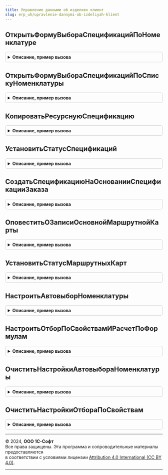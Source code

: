 ```yaml
---
title: Управление данными об изделиях клиент
slug: erp_uh/upravlenie-dannymi-ob-izdeliyah-klient
---
```



## ОткрытьФормуВыбораСпецификацийПоНоменклатуре
<details style="margin: 1em 0; padding: 0.5em; border: 1px solid #ccc; border-radius: 6px;">

<summary style="font-weight: bold; cursor: pointer;">Описание, пример вызова</summary>

```bsl

// Открывает форму выбора спецификаций по номенклатуре
//
// Параметры:
//  ДанныеОбИзделии				 - см. УправлениеДаннымиОбИзделияхКлиентСервер.СтруктураДанныхОбИзделииДляВыбораСпецификации
//  ПараметрыВыбораСпецификаций	 - см. УправлениеДаннымиОбИзделияхКлиентСервер.ПараметрыВыбораСпецификаций
//  Владелец					 - ФормаКлиентскогоПриложения		- владелец формы.
//
Процедура ОткрытьФормуВыбораСпецификацийПоНоменклатуре(ДанныеОбИзделии, ПараметрыВыбораСпецификаций = Неопределено, Владелец = Неопределено) Экспорт
```

Пример вызова
```bsl
УправлениеДаннымиОбИзделияхКлиент.ОткрытьФормуВыбораСпецификацийПоНоменклатуре(ДанныеОбИзделии, ПараметрыВыбораСпецификаций, Владелец);
```
</details>

## ОткрытьФормуВыбораСпецификацийПоСпискуНоменклатуры
<details style="margin: 1em 0; padding: 0.5em; border: 1px solid #ccc; border-radius: 6px;">

<summary style="font-weight: bold; cursor: pointer;">Описание, пример вызова</summary>

```bsl

// Открывает форму выбора спецификаций по списку номенклатуры
//
// Параметры:
//  ДанныеОбИзделиях			 - см. УправлениеДаннымиОбИзделияхКлиентСервер.СтруктураДанныхОбИзделииДляВыбораСпецификации
//  ПараметрыВыбораСпецификаций	 - см. УправлениеДаннымиОбИзделияхКлиентСервер.ПараметрыВыбораСпецификаций
//  Владелец					 - ФормаКлиентскогоПриложения	 - владелец формы.
//  ОписаниеОповещения			 - ОписаниеОповещения - описание оповещения.
//
Процедура ОткрытьФормуВыбораСпецификацийПоСпискуНоменклатуры(ДанныеОбИзделиях, ПараметрыВыбораСпецификаций = Неопределено, Владелец = Неопределено, ОписаниеОповещения = Неопределено) Экспорт
```

Пример вызова
```bsl
УправлениеДаннымиОбИзделияхКлиент.ОткрытьФормуВыбораСпецификацийПоСпискуНоменклатуры(ДанныеОбИзделиях, ПараметрыВыбораСпецификаций, Владелец, ОписаниеОповещения);
```
</details>

## КопироватьРесурснуюСпецификацию
<details style="margin: 1em 0; padding: 0.5em; border: 1px solid #ccc; border-radius: 6px;">

<summary style="font-weight: bold; cursor: pointer;">Описание, пример вызова</summary>

```bsl

// Копирует спецификацию и производственный процесс
//
// Параметры:
//  Источник							- СправочникСсылка.РесурсныеСпецификации - спецификация, которую нужно скопировать
//  ОписаниеОбработкиПослеКопирования	- ОписаниеОповещения - содержит описание процедуры, которую нужно вызвать после копирования.
//
Процедура КопироватьРесурснуюСпецификацию(Источник, ОписаниеОбработкиПослеКопирования = Неопределено) Экспорт
```

Пример вызова
```bsl
УправлениеДаннымиОбИзделияхКлиент.КопироватьРесурснуюСпецификацию(Источник, ОписаниеОбработкиПослеКопирования);
```
</details>

## УстановитьСтатусСпецификаций
<details style="margin: 1em 0; padding: 0.5em; border: 1px solid #ccc; border-radius: 6px;">

<summary style="font-weight: bold; cursor: pointer;">Описание, пример вызова</summary>

```bsl

// Устанавливает новый статус для спецификаций
//
// Параметры:
//	НовыйСтатус				- ПеречислениеСсылка.СтатусыСпецификаций - новый статус
//	ПредставлениеСтатуса	- Строка - представление нового статуса
//  МассивСпецификаций		- Массив - список спецификаций.
//
Процедура УстановитьСтатусСпецификаций(НовыйСтатус, ПредставлениеСтатуса, МассивСпецификаций) Экспорт
```

Пример вызова
```bsl
УправлениеДаннымиОбИзделияхКлиент.УстановитьСтатусСпецификаций(НовыйСтатус, ПредставлениеСтатуса, МассивСпецификаций) 
```
</details>

## СоздатьСпецификациюНаОснованииСпецификацииЗаказа
<details style="margin: 1em 0; padding: 0.5em; border: 1px solid #ccc; border-radius: 6px;">

<summary style="font-weight: bold; cursor: pointer;">Описание, пример вызова</summary>

```bsl

//++ Устарело_Производство21

//++ НЕ УТКА

// Открывает форму для ввода параметров новой спецификации
//
// Параметры:
//	ТекущиеДанные		- ДанныеФормыСтруктура - содержит данные о продукции:
//  						* Номенклатура		- СправочникСсылка.Номенклатура - производимое изделие
//  						* Характеристика	- СправочникСсылка.ХарактеристикиНоменклатуры - характеристика производимого изделия
//  						* Спецификация		- СправочникСсылка.РесурсныеСпецификации - основная спецификация
//  ОписаниеОповещения	- ОписаниеОповещения - обработчик завершения ввода параметров, расположенный в контексте данных спецификации заказа.
//
Процедура СоздатьСпецификациюНаОснованииСпецификацииЗаказа(ТекущиеДанные, ОписаниеОповещения) Экспорт
```

Пример вызова
```bsl
УправлениеДаннымиОбИзделияхКлиент.СоздатьСпецификациюНаОснованииСпецификацииЗаказа(ТекущиеДанные, ОписаниеОповещения) 
```
</details>

## ОповеститьОЗаписиОсновнойМаршрутнойКарты
<details style="margin: 1em 0; padding: 0.5em; border: 1px solid #ccc; border-radius: 6px;">

<summary style="font-weight: bold; cursor: pointer;">Описание, пример вызова</summary>

```bsl

// Формирует оповещение о записи основной маршрутной карты.
// Используется для обновления данных в формах и для информирования пользователя о завершенной операции.
//
// Параметры:
//  СвойстваЗаписи - Структура, РегистрСведенийЗапись.ОсновныеМаршрутныеКарты - содержит значения свойств записи.
//  НавигационнаяСсылка - Строка - навигационная ссылка на измененную запись.
//
Процедура ОповеститьОЗаписиОсновнойМаршрутнойКарты(СвойстваЗаписи = Неопределено, НавигационнаяСсылка = Неопределено) Экспорт
```

Пример вызова
```bsl
УправлениеДаннымиОбИзделияхКлиент.ОповеститьОЗаписиОсновнойМаршрутнойКарты(СвойстваЗаписи, НавигационнаяСсылка);
```
</details>

## УстановитьСтатусМаршрутныхКарт
<details style="margin: 1em 0; padding: 0.5em; border: 1px solid #ccc; border-radius: 6px;">

<summary style="font-weight: bold; cursor: pointer;">Описание, пример вызова</summary>

```bsl

// Устанавливает новый статус для спецификаций
//
// Параметры:
//	НовыйСтатус				- ПеречислениеСсылка.СтатусыСпецификаций - новый статус
//	ПредставлениеСтатуса	- Строка - представление нового статуса
//  МассивОбъектов			- Массив - список маршрутных карт.
//
Процедура УстановитьСтатусМаршрутныхКарт(НовыйСтатус, ПредставлениеСтатуса, МассивОбъектов) Экспорт
```

Пример вызова
```bsl
УправлениеДаннымиОбИзделияхКлиент.УстановитьСтатусМаршрутныхКарт(НовыйСтатус, ПредставлениеСтатуса, МассивОбъектов) 
```
</details>

## НастроитьАвтовыборНоменклатуры
<details style="margin: 1em 0; padding: 0.5em; border: 1px solid #ccc; border-radius: 6px;">

<summary style="font-weight: bold; cursor: pointer;">Описание, пример вызова</summary>

```bsl

// Открывает форму настройки автовыбора номенклатуры
//
// Параметры:
//  ФормаВладелец - ФормаКлиентскогоПриложения - форма из которой вызывается настройка автовыбора
//  ИмяТЧ - Строка - имя табличной части
//  СоответствиеСвойств	- ТабличнаяЧасть - содержит свойства по которым выполняется автовыбор характеристики
//  ВидИзделийИлиНоменклатура - СправочникСсылка.ВидыНоменклатуры - определяет список доступных свойств для выбора
//  НазваниеСвойстваУказываетсяВНСИ - Строка - заголовок значения перечисления УказываетсяВНСИ
//  ТолькоПросмотр - Булево - открыть форму только для просмотра.
//
Процедура НастроитьАвтовыборНоменклатуры( Экспорт
```

Пример вызова
```bsl
УправлениеДаннымиОбИзделияхКлиент.НастроитьАвтовыборНоменклатуры();
```
</details>

## НастроитьОтборПоСвойствамИРасчетПоФормулам
<details style="margin: 1em 0; padding: 0.5em; border: 1px solid #ccc; border-radius: 6px;">

<summary style="font-weight: bold; cursor: pointer;">Описание, пример вызова</summary>

```bsl

// Открывает форму настройки отбора по свойствам и алгоритма расчета количества
//
// Параметры:
//  ФормаВладелец - ФормаКлиентскогоПриложения - форма из которой вызывается настройка
//  ИмяТЧ - Строка - имя таблицы (МатериалыИУслуги, Трудозатраты, ВидыРабочихЦентров)
//  ОтборПоСвойствам - ТабличнаяЧасть - табличная часть с отборами по свойствам
//  ВидИзделийИлиНоменклатура  - СправочникСсылка.ВидыНоменклатуры - определяет список доступных свойств для выбора
//  ТолькоПросмотр - Булево - открыть форму только для просмотра
//  СоставНастроек  - Структура  - настройки открытия формы
//  АдресДополнительныхДанных  - Строка  -
//
Процедура НастроитьОтборПоСвойствамИРасчетПоФормулам( Экспорт
```

Пример вызова
```bsl
УправлениеДаннымиОбИзделияхКлиент.НастроитьОтборПоСвойствамИРасчетПоФормулам();
```
</details>

## ОчиститьНастройкиАвтовыбораНоменклатуры
<details style="margin: 1em 0; padding: 0.5em; border: 1px solid #ccc; border-radius: 6px;">

<summary style="font-weight: bold; cursor: pointer;">Описание, пример вызова</summary>

```bsl

// Выполняет действия при удалении из табличной части
// - удаляет настройки автовыбора.
//
// Параметры:
//  ТаблицаФормы				- ТаблицаФормы - таблица формы на которой расположен список номенклатуры
//  ВыделенныеСтроки			- Массив - содержит массив идентификаторов выделенных строк
//  СоответствиеСвойств			- ДанныеФормыКоллекция - табличная часть "СоответствиеСвойств".
//
Процедура ОчиститьНастройкиАвтовыбораНоменклатуры(ТаблицаФормы, ВыделенныеСтроки, СоответствиеСвойств) Экспорт
```

Пример вызова
```bsl
УправлениеДаннымиОбИзделияхКлиент.ОчиститьНастройкиАвтовыбораНоменклатуры(ТаблицаФормы, ВыделенныеСтроки, СоответствиеСвойств) 
```
</details>

## ОчиститьНастройкиОтбораПоСвойствам
<details style="margin: 1em 0; padding: 0.5em; border: 1px solid #ccc; border-radius: 6px;">

<summary style="font-weight: bold; cursor: pointer;">Описание, пример вызова</summary>

```bsl

// Выполняет действия при удалении из табличной части
// - удаляет настройки отбора по свойствам
//
// Параметры:
//  ТаблицаФормы				- ТаблицаФормы - таблица формы на которой расположен список номенклатуры
//  ВыделенныеСтроки			- Массив - содержит массив идентификаторов выделенных строк
//  ОтборПоСвойствам			- ДанныеФормыКоллекция - табличная часть "ОтборПоСвойствам"
//
Процедура ОчиститьНастройкиОтбораПоСвойствам(ТаблицаФормы, ВыделенныеСтроки, ОтборПоСвойствам) Экспорт
```

Пример вызова
```bsl
УправлениеДаннымиОбИзделияхКлиент.ОчиститьНастройкиОтбораПоСвойствам(ТаблицаФормы, ВыделенныеСтроки, ОтборПоСвойствам) 
```
</details>

---

© 2024, **ООО 1С-Софт**  
Все права защищены. Эта программа и сопроводительные материалы предоставляются  
в соответствии с условиями лицензии [Attribution 4.0 International (CC BY 4.0)](https://creativecommons.org/licenses/by/4.0/legalcode).

---
